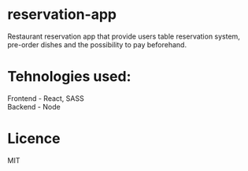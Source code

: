 # reservation-app

Restaurant reservation app that provide users table reservation system, pre-order dishes and the possibility to pay beforehand.

# Tehnologies used:

Frontend - React, SASS <br>
Backend - Node

# Licence

MIT